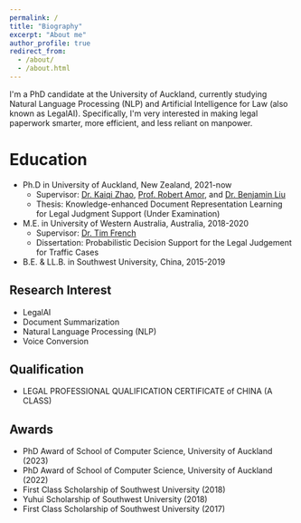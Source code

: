 ```yaml
---
permalink: /
title: "Biography"
excerpt: "About me"
author_profile: true
redirect_from: 
  - /about/
  - /about.html
---
```


I'm a PhD candidate at the University of Auckland, currently studying Natural Language Processing (NLP) and Artificial Intelligence for Law (also known as LegalAI). Specifically, I'm very interested in making legal paperwork smarter, more efficient, and less reliant on manpower.

Education
======
* Ph.D in University of Auckland, New Zealand, 2021-now
  * Supervisor: [Dr. Kaiqi Zhao](https://kaiqi.blogs.auckland.ac.nz/), [Prof. Robert Amor](https://cs.auckland.ac.nz/~trebor/), and [Dr. Benjamin Liu](https://profiles.auckland.ac.nz/b-liu)
  * Thesis: Knowledge-enhanced Document Representation Learning for Legal Judgment Support (Under Examination)
* M.E. in University of Western Australia, Australia, 2018-2020
  * Supervisor: [Dr. Tim French](https://research-repository.uwa.edu.au/en/persons/tim-french)
  * Dissertation: Probabilistic Decision Support for the Legal Judgement for Traffic Cases
* B.E. & LL.B. in Southwest University, China, 2015-2019


Research Interest
------
* LegalAI
* Document Summarization
* Natural Language Processing (NLP)
* Voice Conversion

Qualification
------
* LEGAL PROFESSIONAL QUALIFICATION CERTIFICATE of CHINA (A CLASS)

Awards
------
* PhD Award of School of Computer Science, University of Auckland (2023)
* PhD Award of School of Computer Science, University of Auckland (2022)
* First Class Scholarship of Southwest University (2018)
* Yuhui Scholarship of Southwest University (2018)
* First Class Scholarship of Southwest University (2017)



